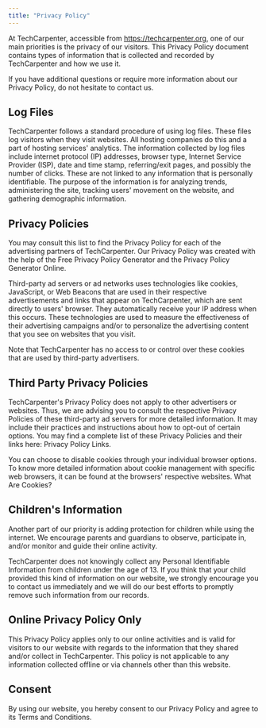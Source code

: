 ```yaml
---
title: "Privacy Policy"
---
```


<!-- https://www.privacypolicyonline.com/live.php?token=RFHnr0zTsZEFXF1ItnFVoU5RL8Brvlm0 -->

At TechCarpenter, accessible from https://techcarpenter.org, one of our main priorities is the privacy of our visitors. This Privacy Policy document contains types of information that is collected and recorded by TechCarpenter and how we use it.

If you have additional questions or require more information about our Privacy Policy, do not hesitate to contact us.

## Log Files

TechCarpenter follows a standard procedure of using log files. These files log visitors when they visit websites. All hosting companies do this and a part of hosting services' analytics. The information collected by log files include internet protocol (IP) addresses, browser type, Internet Service Provider (ISP), date and time stamp, referring/exit pages, and possibly the number of clicks. These are not linked to any information that is personally identifiable. The purpose of the information is for analyzing trends, administering the site, tracking users' movement on the website, and gathering demographic information.

## Privacy Policies

You may consult this list to find the Privacy Policy for each of the advertising partners of TechCarpenter. Our Privacy Policy was created with the help of the Free Privacy Policy Generator and the Privacy Policy Generator Online.

Third-party ad servers or ad networks uses technologies like cookies, JavaScript, or Web Beacons that are used in their respective advertisements and links that appear on TechCarpenter, which are sent directly to users' browser. They automatically receive your IP address when this occurs. These technologies are used to measure the effectiveness of their advertising campaigns and/or to personalize the advertising content that you see on websites that you visit.

Note that TechCarpenter has no access to or control over these cookies that are used by third-party advertisers.

## Third Party Privacy Policies

TechCarpenter's Privacy Policy does not apply to other advertisers or websites. Thus, we are advising you to consult the respective Privacy Policies of these third-party ad servers for more detailed information. It may include their practices and instructions about how to opt-out of certain options. You may find a complete list of these Privacy Policies and their links here: Privacy Policy Links.

You can choose to disable cookies through your individual browser options. To know more detailed information about cookie management with specific web browsers, it can be found at the browsers' respective websites. What Are Cookies?

## Children's Information

Another part of our priority is adding protection for children while using the internet. We encourage parents and guardians to observe, participate in, and/or monitor and guide their online activity.

TechCarpenter does not knowingly collect any Personal Identifiable Information from children under the age of 13. If you think that your child provided this kind of information on our website, we strongly encourage you to contact us immediately and we will do our best efforts to promptly remove such information from our records.

## Online Privacy Policy Only

This Privacy Policy applies only to our online activities and is valid for visitors to our website with regards to the information that they shared and/or collect in TechCarpenter. This policy is not applicable to any information collected offline or via channels other than this website.

## Consent

By using our website, you hereby consent to our Privacy Policy and agree to its Terms and Conditions.
